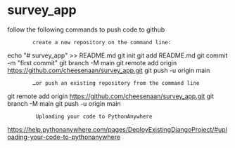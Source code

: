 # survey_app


follow the following commands to push code to github

            create a new repository on the command line:
echo "# survey_app" >> README.md
git init
git add README.md
git commit -m "first commit"
git branch -M main
git remote add origin https://github.com/cheesenaan/survey_app.git
git push -u origin main


            …or push an existing repository from the command line
git remote add origin https://github.com/cheesenaan/survey_app.git
git branch -M main
git push -u origin main


             Uploading your code to PythonAnywhere
https://help.pythonanywhere.com/pages/DeployExistingDjangoProject/#uploading-your-code-to-pythonanywhere
